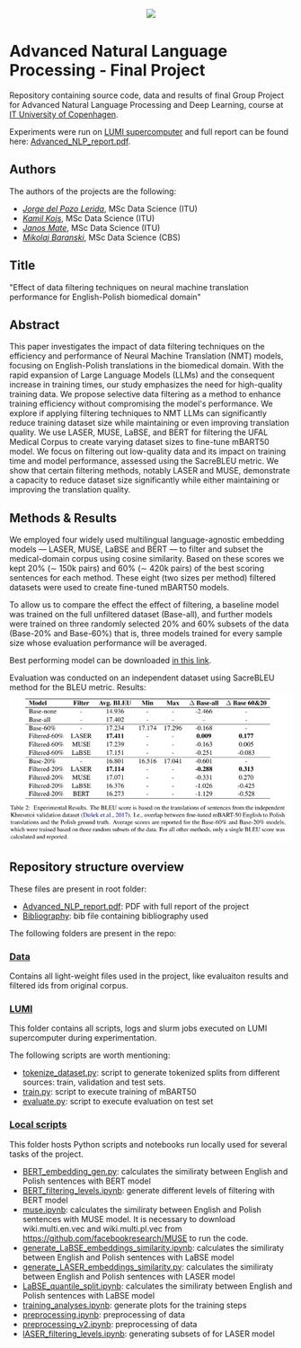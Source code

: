 <p align="center">
    <img src="https://itu.dk/svg/itu/logo_dk.svg">
</p>

# Advanced Natural Language Processing - Final Project

Repository containing source code, data and results of final Group Project for Advanced Natural Language Processing and Deep Learning, course at [IT University of Copenhagen](https://en.itu.dk/).

Experiments were run on [LUMI supercomputer](https://www.lumi-supercomputer.eu/about-lumi/) and full report 
can be found here: [Advanced_NLP_report.pdf](Advanced_NLP_report.pdf).

## Authors
The authors of the projects are the following:
- [*Jorge del Pozo Lerida*](https://github.com/jorgedelpozolerida), MSc Data Science (ITU)
- [*Kamil Kojs*](https://github.com/KamilKojs), MSc Data Science (ITU)
- [*Janos Mate*](https://github.com/matejanos), MSc Data Science (ITU)
- [*Mikolaj Baranski*](https://github.com/MikolajBaranski), MSc Data Science (CBS)

## Title
"Effect of data filtering techniques on neural machine translation performance for English-Polish biomedical domain"

## Abstract
This paper investigates the impact of data filtering techniques on the efficiency and performance of Neural Machine Translation (NMT) models, focusing on English-Polish translations in the biomedical domain. With the rapid expansion of Large Language Models (LLMs) and the consequent increase in training times, our study emphasizes the need for high-quality training data. We propose selective data filtering as a method to enhance training efficiency without compromising the model's performance. We explore if applying filtering techniques to NMT LLMs can significantly reduce training dataset size while maintaining or even improving translation quality. We use LASER, MUSE, LaBSE, and BERT for filtering the UFAL Medical Corpus to create varying dataset sizes to fine-tune mBART50 model. We focus on filtering out low-quality data and its impact on training time and model performance, assessed using the SacreBLEU metric. We show that certain filtering methods, notably LASER and MUSE, demonstrate a capacity to reduce dataset size significantly while either maintaining or improving the translation quality.

## Methods & Results
We employed four widely used multilingual language-agnostic embedding models — LASER, MUSE, LaBSE and BERT —  to filter and subset the medical-domain corpus using cosine similarity.  Based on these scores we kept 20\% ($\sim$ 150k pairs) and 60\% ($\sim$ 420k pairs) of the best scoring sentences for each method. These eight (two sizes per method) filtered datasets were used to create fine-tuned mBART50 models.

To allow us to compare the effect the effect of filtering, a baseline model was trained on the full unfiltered dataset (Base-all), and further models were trained on three randomly selected 20\% and 60\% subsets of the data (Base-20\% and Base-60\%) that is, three models trained for every sample size whose evaluation performance will be averaged.

Best performing model can be downloaded [in this link](https://drive.google.com/drive/folders/1J34pPHRLr0YesR_gekR6Wm7SD7rDgirB?usp=sharing).

Evaluation was conducted on an independent dataset using SacreBLEU method for the BLEU metric. Results:
![](results_table.png)

## Repository structure overview

These files are present in root folder:
* [Advanced_NLP_report.pdf](Advanced_NLP_report.pdf): PDF with full report of the project
* [Bibliography](bibliography.bib): bib file containing bibliography used

The following folders are present in the repo:

### [Data](data/)
Contains all light-weight files used in the project, like evaluaiton results and filtered ids
from original corpus.

### [LUMI](LUMI/)
This folder contains all scripts, logs and slurm jobs executed on LUMI supercomputer 
during experimentation. 

The following scripts are worth mentioning:
* [tokenize_dataset.py](LUMI/src/tokenize_dataset.py): script to generate tokenized splits from different sources: train, validation and test sets.
* [train.py](LUMI/src/train.py): script to execute training of mBART50
* [evaluate.py](LUMI/src/evaluate.py): script to execute evaluation on test set


### [Local scripts](src/)
This folder hosts Python scripts and notebooks run locally used for several tasks
of the project.
* [BERT_embedding_gen.py](src/BERT_embedding_gen.py): calculates the similiraty between English and Polish sentences with BERT model
* [BERT_filtering_levels.ipynb](src/BERT_filtering_levels.ipynb): generate different levels of filtering with BERT model
* [muse.ipynb](src/muse.ipynb): calculates the similiraty between English and Polish sentences with MUSE model. It is necessary to download wiki.multi.en.vec and wiki.multi.pl.vec from https://github.com/facebookresearch/MUSE to run the code.
* [generate_LaBSE_embeddings_similarity.ipynb](src/generate_LaBSE_embeddings_similarity.ipynb): calculates the similiraty between English and Polish sentences with LaBSE model
* [generate_LASER_embeddings_similarity.py](src/generate_LASER_embeddings_similarity.ipynb): calculates the similiraty between English and Polish sentences with LASER model
* [LaBSE_quantile_split.ipynb](src/LaBSE_quantile_split.ipynb): calculates the similiraty between English and Polish sentences with LaBSE model
* [training_analyses.ipynb](src/training_analyses.ipynb): generate plots for the training steps
* [preprocessing.ipynb](src/preprocessing.ipynb): preprocessing of data
* [preprocessing_v2.ipynb](src/preprocessing_v2.ipynb): preprocessing of data
* [lASER_filtering_levels.ipynb](src/lASER_filtering_levels.ipynb): generating subsets of for LASER model
